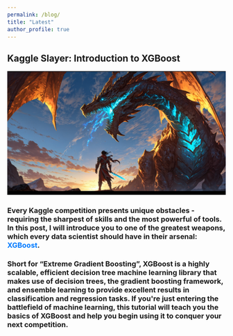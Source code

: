 ```yaml
---
permalink: /blog/
title: "Latest"
author_profile: true
---
```


## Kaggle Slayer: Introduction to XGBoost

![Dragon_Slayer](/images/dragon_slayer.png)

### Every Kaggle competition presents unique obstacles - requiring the sharpest of skills and the most powerful of tools. In this post, I will introduce you to one of the greatest weapons, which every data scientist should have in their arsenal: <span style="color:#007BFF;">XGBoost</span>. 

### Short for “Extreme Gradient Boosting”, XGBoost is a highly scalable, efficient decision tree machine learning library that makes use of decision trees, the gradient boosting framework, and ensemble learning to provide excellent results in classification and regression tasks. If you're just entering the battlefield of machine learning, this tutorial will teach you the basics of XGBoost and help you begin using it to conquer your next competition.
